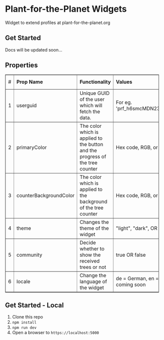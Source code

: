 # Plant-for-the-Planet Widgets

Widget to extend profiles at plant-for-the-planet.org

## Get Started

Docs will be updated soon...


## Properties 

<table border="1">
        <tr>
            <td>#</td>
            <td><b>Prop Name</b></td>
            <td><b>Functionality</b></td>
            <td><b>Values</b></td>
            <td><b>Default Value</b></td>
            <td><b>Required/Optional</b></td>
        </tr>
        <tr>
            <td>1</td>
            <td>userguid</td>
            <td>Unique GUID of the user which will fetch the data.</td>
            <td>For eg. 'prf_h6smcMDN23Qet1CP7BEplM60'</td>
            <td>NULL</td>
            <td>Required</td>
        </tr>
        <tr>
            <td>2</td>
            <td>primaryColor</td>
            <td>The color which is applied to the button and the progress of the tree counter</td>
            <td>Hex code, RGB, or RGBA</td>
            <td>Default: "#68b030"</td>
            <td>Optional</td>
        </tr>
        <tr>
            <td>3</td>
            <td>counterBackgroundColor</td>
            <td>The color which is applied to the background of the tree counter</td>
            <td>Hex code, RGB, or RGBA</td>
            <td>Default: "#23519b"</td>
            <td>Optional</td>
        </tr>
        <tr>
            <td>4</td>
            <td>theme</td>
            <td>Changes the theme of the widget</td>
            <td>"light", "dark", OR "startrek"</td>
            <td>Default: light</td>
            <td>Optional</td>
        </tr>
        <tr>
            <td>5</td>
            <td>community</td>
            <td>Decide whether to show the received trees or not</td>
            <td>true OR false</td>
            <td>Default: false</td>
            <td>Optional</td>
        </tr>
        <tr>
            <td>6</td>
            <td>locale</td>
            <td>Change the language of the widget</td>
            <td>de = German, en = English, more coming soon</td>
            <td>Default: de</td>
            <td>Optional</td>
        </tr>
    </table>

## Get Started - Local

1. Clone this repo
2. `npm install`
3. `npm run dev`
4. Open a browser to `https://localhost:5000`

